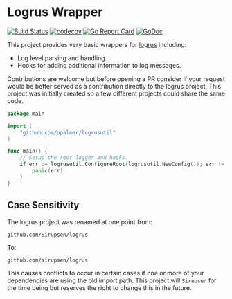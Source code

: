 # Logrus Wrapper

[![Build Status](https://travis-ci.org/opalmer/logrusutil.svg?branch=master)](https://travis-ci.org/opalmer/logrusutil)
[![codecov](https://codecov.io/gh/opalmer/logrusutil/branch/master/graph/badge.svg)](https://codecov.io/gh/opalmer/logrusutil)
[![Go Report Card](https://goreportcard.com/badge/github.com/opalmer/logrusutil)](https://goreportcard.com/report/github.com/opalmer/logrusutil)
[![GoDoc](https://godoc.org/github.com/opalmer/logrusutil?status.svg)](https://godoc.org/github.com/opalmer/logrusutil)

This project provides very basic wrappers for [logrus](https://github.com/sirupsen/logrus)
including:

* Log level parsing and handling.
* Hooks for adding additional information to log messages.

Contributions are welcome but before opening a PR consider if your request would
be better served as a contribution directly to the logrus project. This project
was initially created so a few different projects could share the same code.

```go
package main

import (
	"github.com/opalmer/logrusutil"
)

func main() {
	// Setup the root logger and hooks.
	if err := logrusutil.ConfigureRoot(logrusutil.NewConfig()); err != nil {
		panic(err)
	}
}

```

## Case Sensitivity

The logrus project was renamed at one point from:

    github.com/Sirupsen/logrus

To:

    github.com/sirupsen/logrus

This causes conflicts to occur in certain cases if one or more of your
dependencies are using the old import path. This project will `Sirupsen` for
the time being but reserves the right to change this in the future.
